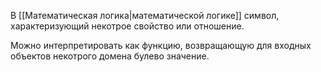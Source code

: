 В [[Математическая логика|математической логике]] символ, характеризующий некотрое свойство или отношение.

Можно интерпретировать как функцию, возвращающую для входных объектов некотрого домена булево значение.

